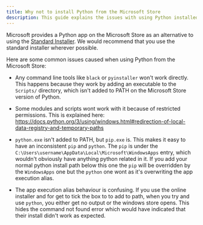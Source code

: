 ```yaml
---
title: Why not to install Python from the Microsoft Store
description: This guide explains the issues with using Python installed from the Microsoft Store
---
```


Microsoft provides a Python app on the Microsoft Store as an alternative to using the [Standard Installer](https://www.python.org/downloads/). We would recommend that you use the standard installer wherever possible.

Here are some common issues caused when using Python from the Microsoft Store:

* Any command line tools like `black` or `pyinstaller` won't work directly. This happens because they work by adding an executable to the `Scripts/` directory, which isn't added to PATH on the Microsoft Store version of Python.

* Some modules and scripts wont work with it because of restricted permissions. This is explained here: https://docs.python.org/3/using/windows.html#redirection-of-local-data-registry-and-temporary-paths

* `python.exe` isn't added to PATH, but `pip.exe` is. This makes it easy to have an inconsistent `pip` and `python`. The `pip` is under the `C:\Users\username\AppData\Local\Microsoft\WindowsApps` entry, which wouldn't obviously have anything python related in it. If you add your normal python install path below this one the `pip` will be overridden by the `WindowsApps` one but the `python` one wont as it's overwriting the app execution alias.

* The app execution alias behaviour is confusing. If you use the online installer and for get to tick the box to to add to path, when you try and use `python`, you either get no output or the windows store opens. This hides the command not found error which would have indicated that their install didn't work as expected.
